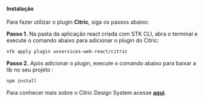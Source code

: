 #### Instalação
Para fazer utilizar o plugin **Citric**, siga os passos abaixo:

**Passo 1.** Na pasta da aplicação react criada com STK CLI, abra o terminal e execute o comando abaixo para adicionar o plugin do Citric:
```bash
stk apply plugin uxservices-web-react/citric
```

**Passo 2.** Após adicionar o plugin, execute o comando abaixo para baixar a lib no seu projeto :

```bash
npm install
```

Para conhecer mais sobre o Citric  Design System acesse [**aqui**](https://citric.stackspot.com/).
